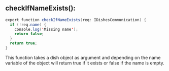 checkIfNameExists():
--------------------

```java
export function checkIfNameExists(req: IDishesCommunication) {
  if (!req.name) {
    console.log('Missing name');
    return false;
  }
  return true;
}
```

This function takes a dish object as argument and depending on the name variable of the object will return true if it exists or false if the name is empty.